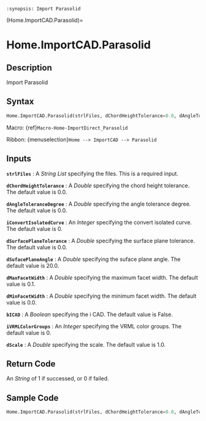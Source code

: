 ```{module} Home.ImportCAD.Parasolid()
:synopsis: Import Parasolid
```

(Home.ImportCAD.Parasolid)=

# Home.ImportCAD.Parasolid

## Description

Import Parasolid

## Syntax

```python
Home.ImportCAD.Parasolid(strlFiles, dChordHeightTolerance=0.0, dAngleToleranceDegree=0.0, iConvertIsolatedCurve=0, dSurfacePlaneTolerance=0.0, dSufacePlaneAngle=20.0, dMaxFacetWidth=0.1, dMinFacetWidth=0.0, bICAD=False, iVRMLColorGroups=0, dScale=1.0)
```

Macro: {ref}`Macro-Home-ImportDirect_Parasolid`

Ribbon: {menuselection}`Home --> ImportCAD --> Parasolid`

## Inputs

**`strlFiles`**
: A _String List_ specifying the files. This is a required input.

**`dChordHeightTolerance`**
: A _Double_ specifying the chord height tolerance. The default value is 0.0.

**`dAngleToleranceDegree`**
: A _Double_ specifying the angle tolerance degree. The default value is 0.0.

**`iConvertIsolatedCurve`**
: An _Integer_ specifying the convert isolated curve. The default value is 0.

**`dSurfacePlaneTolerance`**
: A _Double_ specifying the surface plane tolerance. The default value is 0.0.

**`dSufacePlaneAngle`**
: A _Double_ specifying the suface plane angle. The default value is 20.0.

**`dMaxFacetWidth`**
: A _Double_ specifying the maximum facet width. The default value is 0.1.

**`dMinFacetWidth`**
: A _Double_ specifying the minimum facet width. The default value is 0.0.

**`bICAD`**
: A _Boolean_ specifying the i CAD. The default value is False.

**`iVRMLColorGroups`**
: An _Integer_ specifying the VRML color groups. The default value is 0.

**`dScale`**
: A _Double_ specifying the scale. The default value is 1.0.

## Return Code

An _String_ of 1 if successed, or 0 if failed.

## Sample Code

```python
Home.ImportCAD.Parasolid(strlFiles, dChordHeightTolerance=0.0, dAngleToleranceDegree=0.0, iConvertIsolatedCurve=0, dSurfacePlaneTolerance=0.0, dSufacePlaneAngle=20.0, dMaxFacetWidth=0.1, dMinFacetWidth=0.0, bICAD=False, iVRMLColorGroups=0, dScale=1.0)
```
